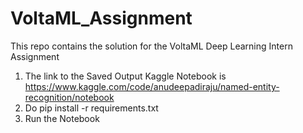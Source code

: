 # VoltaML_Assignment
This repo contains the solution for the VoltaML Deep Learning Intern Assignment
1. The link to the Saved Output Kaggle Notebook is https://www.kaggle.com/code/anudeepadiraju/named-entity-recognition/notebook
2. Do pip install -r requirements.txt
3. Run the Notebook
